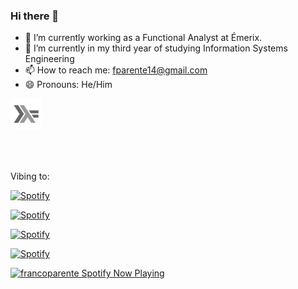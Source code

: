 ### Hi there 👋

- 🔭 I’m currently working as a Functional Analyst at Émerix.
- 🌱 I’m currently in my third year of studying Information Systems Engineering
- 📫 How to reach me: fparente14@gmail.com
- 😄 Pronouns: He/Him

<img align="left" alt="Haskell" width="50px"
src="https://raw.githubusercontent.com/github/explore/80688e429a7d4ef2fca1e82350fe8e3517d3494d/topics/haskell/haskell.png" />

<br><br><br><br><br><br>

Vibing to:


[![Spotify](https://spotify-now-playing-francoparente.vercel.app/.vercel.app/api/spotify)](https://open.spotify.com/user/fparente14)

[![Spotify](https://spotify-now-playing-steel-two.vercel.app/.vercel.app/api/spotify)](https://open.spotify.com/user/fparente14)

[![Spotify](https://spotify-now-playing-git-master-francoparente.vercel.app/api/spotify)](https://open.spotify.com/user/fparente14)

[![Spotify](https://francoparente.vercel.app/api/spotify)](https://open.spotify.com/user/fparente14)

[<img src="https://spotify-now-playing-francoparente.vercel.app/api/spotify" alt="francoparente Spotify Now Playing" width="350" />](https://open.spotify.com/user/fparente14)

<!--

[![Spotify](https://<vercel-domain>.vercel.app/api/spotify)](https://open.spotify.com/user/<fparente14>)
[![Spotify](https://USER_NAME.vercel.app/api/spotify)](https://open.spotify.com/user/USER_NAME)
[![Spotify](https://francoparente.vercel.app/api/spotify)](https://open.spotify.com/user/fparente14)

**francoparente/francoparente** is a ✨ _special_ ✨ repository because its `README.md` (this file) appears on your GitHub profile.

Here are some ideas to get you started:

- 👯 I’m looking to collaborate on ...
- 🤔 I’m looking for help with ...
- 💬 Ask me about ...
- ⚡ Fun fact: ...
- 💼 ...
- 🎧
- 🎬
- 🎮
- ❤️

-->
